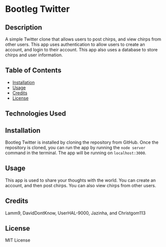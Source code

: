 # Bootleg Twitter

## Description

A simple Twitter clone that allows users to post chirps, and view chirps from other users. This app uses authentication to allow users to create an account, and login to their account. This app also uses a database to store chirps and user information.

## Table of Contents

* [Installation](#installation)
* [Usage](#usage)
* [Credits](#credits)
* [License](#license)

## Technologies Used

## Installation

Bootleg Twitter is installed by cloning the repository from GitHub. Once the repository is cloned, you can run the app by running the `node server` command in the terminal. The app will be running on `localhost:3000`.

## Usage

This app is used to share your thoughts with the world. You can create an account, and then post chirps. You can also view chirps from other users.

## Credits

Lamm9, DavidDontKnow, UserHAL-9000, Jazinha, and Christgom113

## License

MIT License